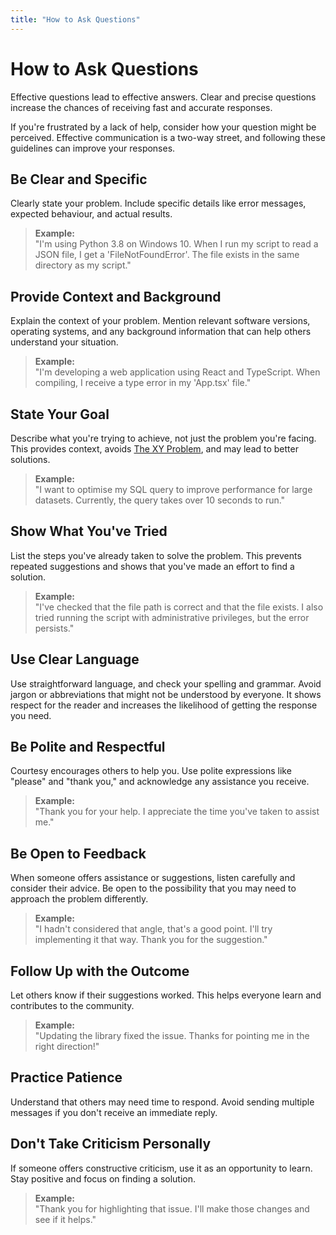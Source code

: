 ```yaml
---
title: "How to Ask Questions"
---
```


# How to Ask Questions

Effective questions lead to effective answers. Clear and precise questions increase the chances of
receiving fast and accurate responses.

If you're frustrated by a lack of help, consider how your question might be perceived. Effective
communication is a two-way street, and following these guidelines can improve your responses.

## Be Clear and Specific

Clearly state your problem. Include specific details like error messages, expected behaviour, and actual results.

> **Example:**  
> "I'm using Python 3.8 on Windows 10. When I run my script to read a JSON file,
> I get a 'FileNotFoundError'. The file exists in the same directory as my script."

## Provide Context and Background

Explain the context of your problem. Mention relevant software versions, operating systems, and any
background information that can help others understand your situation.

> **Example:**  
> "I'm developing a web application using React and TypeScript.
> When compiling, I receive a type error in my 'App.tsx' file."

## State Your Goal

Describe what you're trying to achieve, not just the problem you're facing. This provides context,
avoids [The XY Problem](https://xyproblem.info/), and may lead to better solutions.

> **Example:**  
> "I want to optimise my SQL query to improve performance for large datasets.
> Currently, the query takes over 10 seconds to run."

## Show What You've Tried

List the steps you've already taken to solve the problem. This prevents repeated suggestions and
shows that you've made an effort to find a solution.

> **Example:**  
> "I've checked that the file path is correct and that the file exists.
> I also tried running the script with administrative privileges, but the error persists."

## Use Clear Language

Use straightforward language, and check your spelling and grammar. Avoid jargon or abbreviations
that might not be understood by everyone. It shows respect for the reader and increases the
likelihood of getting the response you need.

## Be Polite and Respectful

Courtesy encourages others to help you. Use polite expressions like "please" and "thank you," and
acknowledge any assistance you receive.

> **Example:**  
> "Thank you for your help. I appreciate the time you've taken to assist me."

## Be Open to Feedback

When someone offers assistance or suggestions, listen carefully and consider their advice. Be open
to the possibility that you may need to approach the problem differently.

> **Example:**  
> "I hadn't considered that angle, that's a good point.
> I'll try implementing it that way. Thank you for the suggestion."

## Follow Up with the Outcome

Let others know if their suggestions worked. This helps everyone learn and contributes to the
community.

> **Example:**  
> "Updating the library fixed the issue. Thanks for pointing me in the right direction!"

## Practice Patience

Understand that others may need time to respond. Avoid sending multiple messages if you don't
receive an immediate reply.

## Don't Take Criticism Personally

If someone offers constructive criticism, use it as an opportunity to learn. Stay positive and
focus on finding a solution.

> **Example:**  
> "Thank you for highlighting that issue. I'll make those changes and see if it helps."

